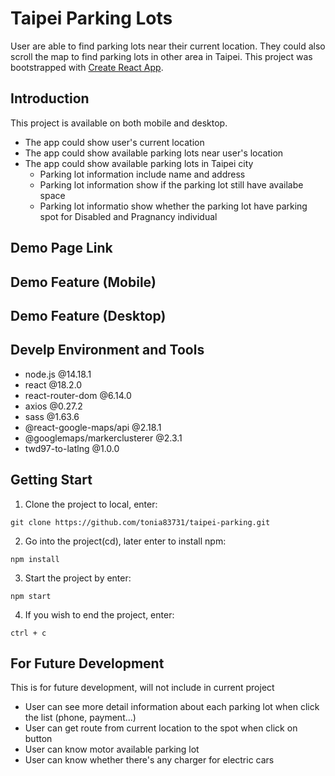 # Taipei Parking Lots

User are able to find parking lots near their current location. They could also scroll the map to find parking lots in other area in Taipei.
This project was bootstrapped with [Create React App](https://github.com/facebook/create-react-app).

## Introduction

This project is available on both mobile and desktop.

* The app could show user's current location
* The app could show available parking lots near user's location
* The app could show available parking lots in Taipei city
  * Parking lot information include name and address
  * Parking lot information show if the parking lot still have availabe space
  * Parking lot informatio show whether the parking lot have parking spot for Disabled and Pragnancy individual

## Demo Page Link

## Demo Feature (Mobile)

## Demo Feature (Desktop)

## Develp Environment and Tools

* node.js @14.18.1
* react @18.2.0
* react-router-dom @6.14.0
* axios @0.27.2
* sass @1.63.6
* @react-google-maps/api @2.18.1
* @googlemaps/markerclusterer @2.3.1
* twd97-to-latlng @1.0.0

## Getting Start

1. Clone the project to local, enter:

```
git clone https://github.com/tonia83731/taipei-parking.git
```

2. Go into the project(cd), later enter to install npm:

```
npm install
```

3. Start the project by enter:

```
npm start
```

4. If you wish to end the project, enter:

```
ctrl + c
```

## For Future Development

This is for future development, will not include in current project

* User can see more detail information about each parking lot when click the list (phone, payment...)
* User can get route from current location to the spot when click on button
* User can know motor available parking lot
* User can know whether there's any charger for electric cars

